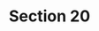 ---
title: "Section 20"
draft: false
exceptions:
- info53c
memberstates:
- LV
score: 3
compensation:
- 
remarks: |
 (general private copying limitation, Article 19 (1)) 


link: ""
---